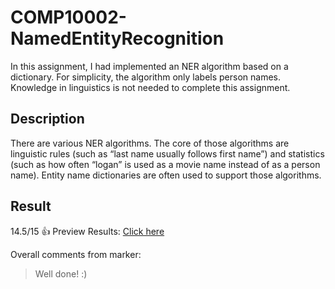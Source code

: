 # COMP10002-NamedEntityRecognition

In this assignment, I had implemented an NER algorithm based on a dictionary. For simplicity, the algorithm
only labels person names. Knowledge in linguistics is not needed to complete this assignment.

## Description
There are various NER algorithms. The core of those algorithms are linguistic rules (such as “last name
usually follows first name”) and statistics (such as how often “logan” is used as a movie name instead of
as a person name). Entity name dictionaries are often used to support those algorithms.

## Result

14.5/15 :thumbsup: Preview Results: [Click here](http://htmlpreview.github.com/?https://github.com/jeremytee97/COMP10002-NamedEntityRecognition/blob/master/feedback.html)

Overall comments from marker:
> Well done! :)

